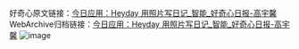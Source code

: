 好奇心原文链接：[今日应用：Heyday 用照片写日记_智能_好奇心日报-高宇馨](https://www.qdaily.com/articles/3105.html)
WebArchive归档链接：[今日应用：Heyday 用照片写日记_智能_好奇心日报-高宇馨](http://web.archive.org/web/20170808073002/http://www.qdaily.com:80/articles/3105.html)
![image](http://ww3.sinaimg.cn/large/007d5XDply1g3v6mkolstj30u03ai1kx)